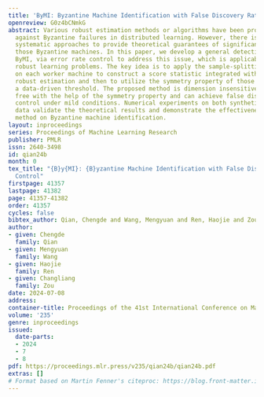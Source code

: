 ```yaml
---
title: 'ByMI: Byzantine Machine Identification with False Discovery Rate Control'
openreview: G0z4bCNmkG
abstract: Various robust estimation methods or algorithms have been proposed to hedge
  against Byzantine failures in distributed learning. However, there is a lack of
  systematic approaches to provide theoretical guarantees of significance in detecting
  those Byzantine machines. In this paper, we develop a general detection procedure,
  ByMI, via error rate control to address this issue, which is applicable to many
  robust learning problems. The key idea is to apply the sample-splitting strategy
  on each worker machine to construct a score statistic integrated with a general
  robust estimation and then to utilize the symmetry property of those scores to derive
  a data-driven threshold. The proposed method is dimension insensitive and p-value
  free with the help of the symmetry property and can achieve false discovery rate
  control under mild conditions. Numerical experiments on both synthetic and real
  data validate the theoretical results and demonstrate the effectiveness of our proposed
  method on Byzantine machine identification.
layout: inproceedings
series: Proceedings of Machine Learning Research
publisher: PMLR
issn: 2640-3498
id: qian24b
month: 0
tex_title: "{B}y{MI}: {B}yzantine Machine Identification with False Discovery Rate
  Control"
firstpage: 41357
lastpage: 41382
page: 41357-41382
order: 41357
cycles: false
bibtex_author: Qian, Chengde and Wang, Mengyuan and Ren, Haojie and Zou, Changliang
author:
- given: Chengde
  family: Qian
- given: Mengyuan
  family: Wang
- given: Haojie
  family: Ren
- given: Changliang
  family: Zou
date: 2024-07-08
address:
container-title: Proceedings of the 41st International Conference on Machine Learning
volume: '235'
genre: inproceedings
issued:
  date-parts:
  - 2024
  - 7
  - 8
pdf: https://proceedings.mlr.press/v235/qian24b/qian24b.pdf
extras: []
# Format based on Martin Fenner's citeproc: https://blog.front-matter.io/posts/citeproc-yaml-for-bibliographies/
---
```

